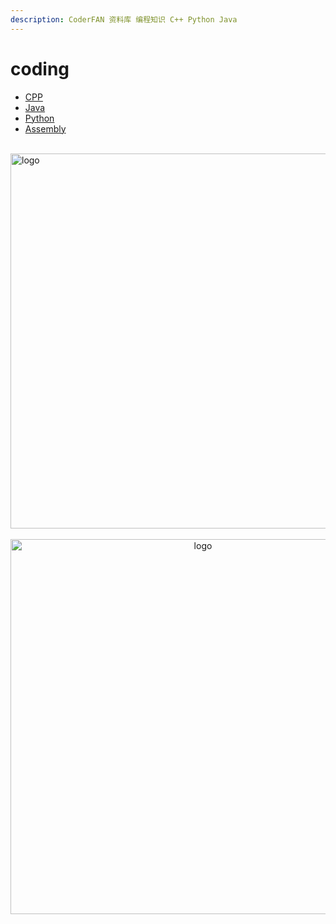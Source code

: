 ```yaml
---
description: CoderFAN 资料库 编程知识 C++ Python Java
---
```


# coding
  
-   [CPP](CPP/README.md)
-   [Java](Java/README.md)
-   [Python](Python/README.md)
-   [Assembly](Assembly/README.md)

<br />
<img  src='/img/bjkb.PNG' width="600" alt="logo">
<br />
<br />
<div align="center">

<img  src='/img/01.jpeg' width="600" alt="logo" />
</div>
<br />
<br />
